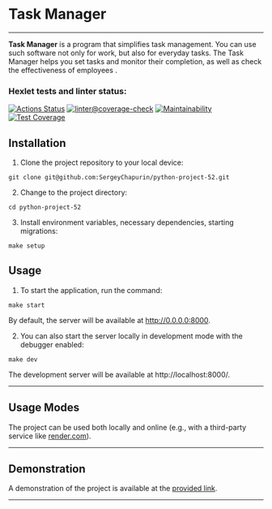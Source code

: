 # Task Manager
***

__Task Manager__ is a program that simplifies task management. You can use such software not only for work, but also for everyday tasks. The Task Manager helps you set tasks and monitor their completion, as well as check the effectiveness of employees
.

### Hexlet tests and linter status:
[![Actions Status](https://github.com/SergeyChapurin/python-project-52/actions/workflows/hexlet-check.yml/badge.svg)](https://github.com/SergeyChapurin/python-project-52/actions)
[![linter@coverage-check](https://github.com/SergeyChapurin/python-project-52/actions/workflows/linter-check.yml/badge.svg)](https://github.com/SergeyChapurin/python-project-52/actions/workflows/linter-check.yml)
[![Maintainability](https://api.codeclimate.com/v1/badges/b1730da1a4b5526b772e/maintainability)](https://codeclimate.com/github/SergeyChapurin/python-project-52/maintainability)
[![Test Coverage](https://api.codeclimate.com/v1/badges/b1730da1a4b5526b772e/test_coverage)](https://codeclimate.com/github/SergeyChapurin/python-project-52/test_coverage)

## Installation

1. Clone the project repository to your local device:
```
git clone git@github.com:SergeyChapurin/python-project-52.git
```
2. Change to the project directory:
```
cd python-project-52
```
3. Install environment variables, necessary dependencies, starting migrations:
```
make setup
```

## Usage

1. To start the application, run the command:

```
make start
```
By default, the server will be available at http://0.0.0.0:8000.

2. You can also start the server locally in development mode with the debugger enabled:

```
make dev
```
The development server will be available at http://localhost:8000/.

***
## Usage Modes
The project can be used both locally and online (e.g., with a third-party service like [render.com](https://dashboard.render.com/)).

***
## Demonstration
A demonstration of the project is available at the [provided link](https://python-project-52-wbbf.onrender.com/).
***